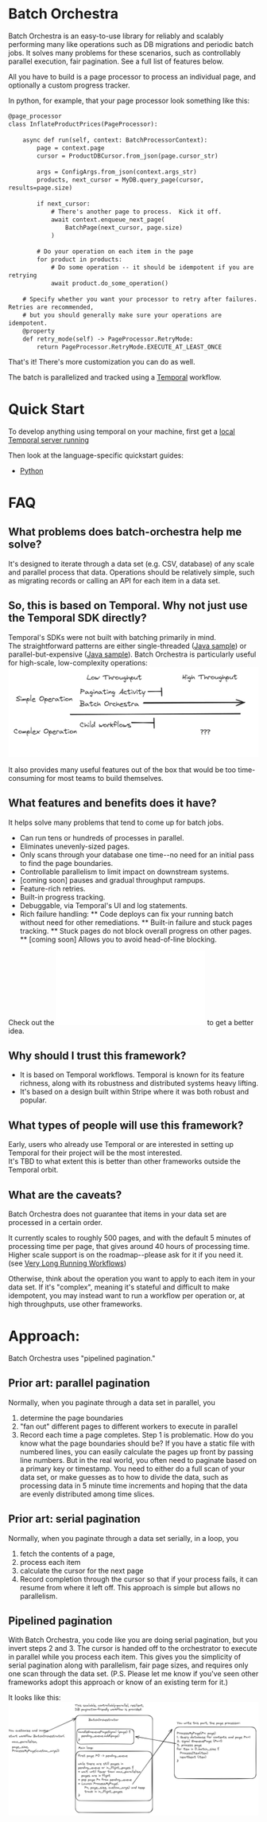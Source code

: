 # Batch Orchestra

Batch Orchestra is an easy-to-use library for reliably and scalably performing many like operations such as DB migrations and periodic batch jobs.
It solves many problems for these scenarios, such as controllably parallel execution, fair pagination.  See a full list of features below.

All you have to build is a page processor to process an individual page, and optionally a custom progress tracker.

In python, for example, that your page processor look something like this:

    @page_processor
    class InflateProductPrices(PageProcessor):

        async def run(self, context: BatchProcessorContext):
            page = context.page
            cursor = ProductDBCursor.from_json(page.cursor_str)

            args = ConfigArgs.from_json(context.args_str)
            products, next_cursor = MyDB.query_page(cursor, results=page.size)

            if next_cursor:
                # There's another page to process.  Kick it off.
                await context.enqueue_next_page(
                    BatchPage(next_cursor, page.size)
                )

            # Do your operation on each item in the page
            for product in products:
                # Do some operation -- it should be idempotent if you are retrying
                await product.do_some_operation()

        # Specify whether you want your processor to retry after failures.  Retries are recommended,
        # but you should generally make sure your operations are idempotent.
        @property
        def retry_mode(self) -> PageProcessor.RetryMode:
            return PageProcessor.RetryMode.EXECUTE_AT_LEAST_ONCE

That's it!  There's more customization you can do as well.

The batch is parallelized and tracked using a [Temporal](https://temporal.io) workflow.


# Quick Start

To develop anything using temporal on your machine, first get a [local Temporal server running](https://docs.temporal.io/application-development/foundations#run-a-development-cluster)

Then look at the language-specific quickstart guides:

* [Python](./python/README.md)

# FAQ
## What problems does batch-orchestra help me solve?
It's designed to iterate through a data set (e.g. CSV, database) of any scale and parallel process that data.
Operations should be relatively simple, such as migrating records or calling an API for each item in a data set.

## So, this is based on Temporal.  Why not just use the Temporal SDK directly?
Temporal's SDKs were not built with batching primarily in mind.  
The straightforward patterns are either single-threaded ([Java sample](https://github.com/search?q=repo%3Atemporalio%2Fsamples-java%20HeartbeatingActivityBatchWorkflowImpl&type=code)) or parallel-but-expensive ([Java sample](https://github.com/search?q=repo%3Atemporalio%2Fsamples-java%20IteratorBatchWorkflowImpl&type=code)).
Batch Orchestra is particularly useful for high-scale, low-complexity operations:
![Alt text](batch-orchestra-scale.png "Scale Diagram")

It also provides many useful features out of the box that would be too time-consuming for most teams to build themselves.

## What features and benefits does it have?
It helps solve many problems that tend to come up for batch jobs.
* Can run tens or hundreds of processes in parallel.
* Eliminates unevenly-sized pages.
* Only scans through your database one time--no need for an initial pass to find the page boundaries.
* Controllable parallelism to limit impact on downstream systems.
* [coming soon] pauses and gradual throughput rampups.
* Feature-rich retries.
* Built-in progress tracking.
* Debuggable, via Temporal's UI and log statements.
* Rich failure handling:
** Code deploys can fix your running batch without need for other remediations.
** Built-in failure and stuck pages tracking.
** Stuck pages do not block overall progress on other pages.
** [coming soon] Allows you to avoid head-of-line blocking.

Check out the ![samples](./python/samples/README.md) to get a better idea.

## Why should I trust this framework?
* It is based on Temporal workflows.  Temporal is known for its feature richness, along with its robustness and distributed systems heavy lifting.
* It's based on a design built within Stripe where it was both robust and popular.

## What types of people will use this framework?
Early, users who already use Temporal or are interested in setting up Temporal for their project will be the most interested.  
It's TBD to what extent this is better than other frameworks outside the Temporal orbit.

## What are the caveats?
Batch Orchestra does not guarantee that items in your data set are processed in a certain order.

It currently scales to roughly 500 pages, and with the default 5 minutes of processing time per page, that gives around 40 hours of processing time.  
Higher scale support is on the roadmap--please ask for it if you need it.  (see [Very Long Running Workflows](https://temporal.io/blog/very-long-running-workflows))

Otherwise, think about the operation you want to apply to each item in your data set.
If it's "complex", meaning it's stateful and difficult to make idempotent, you may instead want to run a workflow per operation or, at high throughputs, use other frameworks.

# Approach:
Batch Orchestra uses "pipelined pagination."

## Prior art: parallel pagination
Normally, when you paginate through a data set in parallel, you 
1. determine the page boundaries
2. "fan out" different pages to different workers to execute in parallel
3. Record each time a page completes.
Step 1 is problematic.  How do you know what the page boundaries should be?  If you have a static file with numbered lines, you can easily calculate the pages up front by passing line numbers.  But in the real world, you often need to paginate based on a primary key or timestamp.  You need to either do a full scan of your data set, or make guesses as to how to divide the data, such as processing data in 5 minute time increments and hoping that the data are evenly distributed among time slices.

## Prior art: serial pagination
Normally, when you paginate through a data set serially, in a loop, you 
1. fetch the contents of a page, 
2. process each item
3. calculate the cursor for the next page
4. Record completion through the cursor so that if your process fails, it can resume from where it left off.
This approach is simple but allows no parallelism.

## Pipelined pagination
With Batch Orchestra, you code like you are doing serial pagination, but you invert steps 2 and 3.  The cursor is handed off to the orchestrator to execute in parallel while you process each item.
This gives you the simplicity of serial pagination along with parallelism, fair page sizes, and requires only one scan through the data set.
(P.S. Please let me know if you've seen other frameworks adopt this approach or know of an existing term for it.)

It looks like this:
![Alt text](architecture_diagram.png "Architecture Diagram") 

